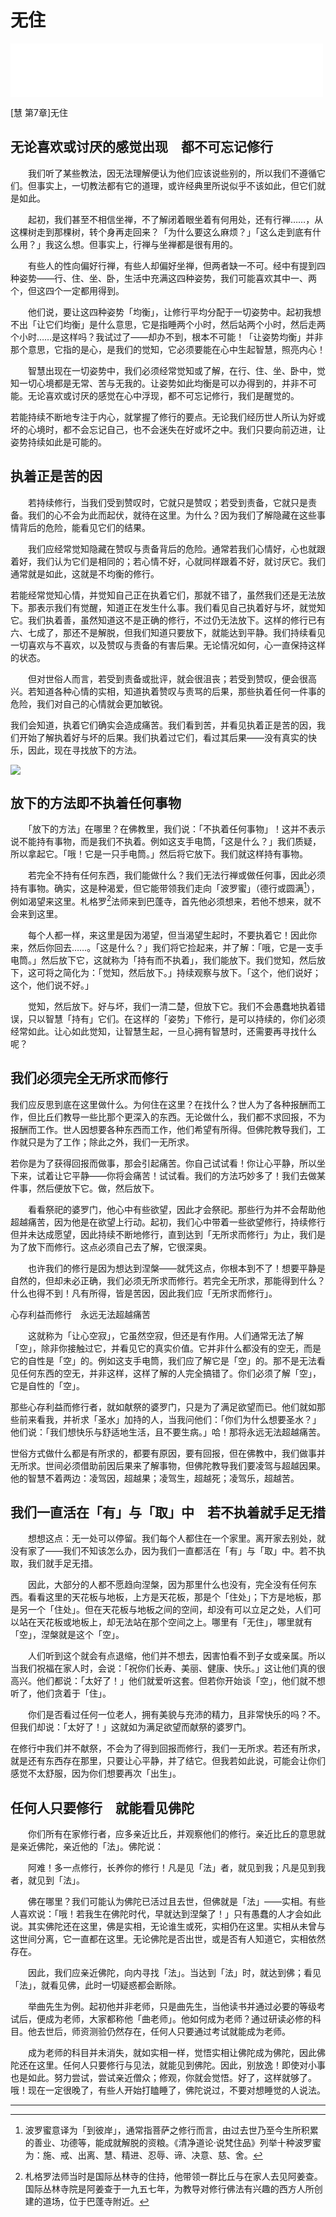 # 无住

<iframe frameborder="0" marginwidth="0" marginheight="0" width=500 height=86 src="./mp3/53-0.mp3"></iframe>

[慧 第7章]无住

## 无论喜欢或讨厌的感觉出现　都不可忘记修行

 

　　我们听了某些教法，因无法理解便认为他们应该说些别的，所以我们不遵循它们。但事实上，一切教法都有它的道理，或许经典里所说似乎不该如此，但它们就是如此。

　　起初，我们甚至不相信坐禅，不了解闭着眼坐着有何用处，还有行禅……，从这棵树走到那棵树，转个身再走回来？「为什么要这么麻烦？」「这么走到底有什么用？」我这么想。但事实上，行禅与坐禅都是很有用的。

　　有些人的性向偏好行禅，有些人却偏好坐禅，但两者缺一不可。经中有提到四种姿势——行、住、坐、卧，生活中充满这四种姿势，我们可能喜欢其中一、两个，但这四个一定都用得到。

　　他们说，要让这四种姿势「均衡」，让修行平均分配于一切姿势中。起初我想不出「让它们均衡」是什么意思，它是指睡两个小时，然后站两个小时，然后走两个小时……是这样吗？我试过了——却办不到，根本不可能！「让姿势均衡」并非那个意思，它指的是心，是我们的觉知，它必须要能在心中生起智慧，照亮内心！

　　智慧出现在一切姿势中，我们必须经常觉知或了解，在行、住、坐、卧中，觉知一切心境都是无常、苦与无我的。让姿势如此均衡是可以办得到的，并非不可能。无论喜欢或讨厌的感觉在心中浮现，都不可忘记修行，我们是醒觉的。

若能持续不断地专注于内心，就掌握了修行的要点。无论我们经历世人所认为好或坏的心境时，都不会忘记自己，也不会迷失在好或坏之中。我们只要向前迈进，让姿势持续如此是可能的。

 

## 执着正是苦的因

 

　　若持续修行，当我们受到赞叹时，它就只是赞叹；若受到责备，它就只是责备。我们的心不会为此而起伏，就待在这里。为什么？因为我们了解隐藏在这些事情背后的危险，能看见它们的结果。

　　我们应经常觉知隐藏在赞叹与责备背后的危险。通常若我们心情好，心也就跟着好，我们认为它们是相同的；若心情不好，心就同样跟着不好，就讨厌它。我们通常就是如此，这就是不均衡的修行。

若能经常觉知心情，并觉知自己正在执着它们，那就不错了，虽然我们还是无法放下。那表示我们有觉醒，知道正在发生什么事。我们看见自己执着好与坏，就觉知它。我们执着善，虽然知道这不是正确的修行，不过仍无法放下。这样的修行已有六、七成了，那还不是解脱，但我们知道只要放下，就能达到平静。我们持续看见一切喜欢与不喜欢，以及赞叹与责备的有害后果。无论情况如何，心一直保持这样的状态。

　　但对世俗人而言，若受到责备或批评，就会很沮丧；若受到赞叹，便会很高兴。若知道各种心情的实相，知道执着赞叹与责骂的后果，那些执着任何一件事的危险，我们对自己的心情就会更加敏锐。

我们会知道，执着它们确实会造成痛苦。我们看到苦，并看见执着正是苦的因，我们开始了解执着好与坏的后果。我们执着过它们，看过其后果——没有真实的快乐，因此，现在寻找放下的方法。

 

![](./img/53-0.webp)

## 放下的方法即不执着任何事物

 

　　「放下的方法」在哪里？在佛教里，我们说：「不执着任何事物」！这并不表示说不能持有事物，而是我们不执着。例如这支手电筒，「这是什么？」我们质疑，所以拿起它。「哦！它是一只手电筒。」然后将它放下。我们就这样持有事物。

　　若完全不持有任何东西，我们能做什么？我们无法行禅或做任何事，因此必须持有事物。确实，这是种渴爱，但它能带领我们走向「波罗蜜」（德行或圆满[^1]），例如渴望来这里。札格罗[^2]法师来到巴蓬寺，首先他必须想来，若他不想来，就不会来到这里。

　　每个人都一样，来这里是因为渴望，但当渴望生起时，不要执着它！因此你来，然后你回去……。「这是什么？」我们将它捡起来，并了解：「哦，它是一支手电筒。」然后放下它，这就称为「持有而不执着」，我们能放下。我们觉知，然后放下，这可将之简化为：「觉知，然后放下。」持续观察与放下。「这个，他们说好；这个，他们说不好。」

　　觉知，然后放下。好与坏，我们一清二楚，但放下它。我们不会愚蠢地执着错误，只以智慧「持有」它们。在这样的「姿势」下修行，是可以持续的，你们必须经常如此。让心如此觉知，让智慧生起，一旦心拥有智慧时，还需要再寻找什么呢？

 

## 我们必须完全无所求而修行

我们应反思到底在这里做什么。为何住在这里？在找什么？世人为了各种报酬而工作，但比丘们教导一些比那个更深入的东西。无论做什么，我们都不求回报，不为报酬而工作。世人因想要各种东西而工作，他们希望有所得。但佛陀教导我们，工作就只是为了工作；除此之外，我们一无所求。

若你是为了获得回报而做事，那会引起痛苦。你自己试试看！你让心平静，所以坐下来，试着让它平静——你将会痛苦！试试看。我们的方法巧妙多了！我们去做某件事，然后便放下它。做，然后放下。

　　看看祭祀的婆罗门，他心中有些欲望，因此才会祭祀。那些行为并不会帮助他超越痛苦，因为他是在欲望上行动。起初，我们心中带着一些欲望修行，持续修行但并未达成愿望，因此持续不断地修行，直到达到「无所求而修行」为止，我们是为了放下而修行。这点必须自己去了解，它很深奥。

　　也许我们的修行是因为想达到涅槃——就凭这点，你根本到不了！想要平静是自然的，但却未必正确，我们必须无所求而修行。若完全无所求，那能得到什么？什么也得不到！凡有所得，皆是苦因，因此我们应「无所求而修行」。

 

心存利益而修行　永远无法超越痛苦

 

　　这就称为「让心空寂」，它虽然空寂，但还是有作用。人们通常无法了解「空」，除非你接触过它，并看见它的真实价值。它并非什么都没有的空无，而是它的自性是「空」的。例如这支手电筒，我们应了解它是「空」的。那不是无法看见任何东西的空无，并非这样，这样了解的人完全搞错了。你们必须了解「空」，它是自性的「空」。

那些心存利益而修行者，就如献祭的婆罗门，只是为了满足欲望而已。他们就如那些前来看我，并祈求「圣水」加持的人，当我问他们：「你们为什么想要圣水？」他们说：「我们想快乐与舒适地生活，且不要生病。」哈！那将永远无法超越痛苦。

世俗方式做什么都是有所求的，都要有原因，要有回报，但在佛教中，我们做事并无所求。世间必须借助前因后果来了解事物，但佛陀教导我们要凌驾与超越因果。他的智慧不着两边：凌驾因，超越果；凌驾生，超越死；凌驾乐，超越苦。

 

## 我们一直活在「有」与「取」中　若不执着就手足无措

 

　　想想这点：无一处可以停留。我们每个人都住在一个家里。离开家去别处，就没有家了——我们不知该怎么办，因为我们一直都活在「有」与「取」中。若不执取，我们就手足无措。

　　因此，大部分的人都不愿趋向涅槃，因为那里什么也没有，完全没有任何东西。看看这里的天花板与地板，上方是天花板，那是个「住处」；下方是地板，那是另一个「住处」。但在天花板与地板之间的空间，却没有可以立足之处，人们可以站在天花板或地板上，却无法站在那个空间之上。哪里有「无住」，哪里就有「空」，涅槃就是这个「空」。

　　人们听到这个就会有点退缩，他们并不想去，因害怕看不到子女或亲属。所以当我们祝福在家人时，会说：「祝你们长寿、美丽、健康、快乐。」这让他们真的很高兴。他们都说：「太好了！」他们就爱听这套。但若你开始谈「空」，他们就不想听了，他们贪着于「住」。

　　你们是否看过任何一位老人，拥有美貌与充沛的精力，且非常快乐的吗？不。但我们却说：「太好了！」这就如为满足欲望而献祭的婆罗门。

在修行中我们并不献祭，不会为了得到回报而修行，我们一无所求。若还有所求，就是还有东西存在那里，只要让心平静，并了结它。但我若如此说，可能会让你们感觉不太舒服，因为你们想要再次「出生」。 

 

## 任何人只要修行　就能看见佛陀

 

　　你们所有在家修行者，应多亲近比丘，并观察他们的修行。亲近比丘的意思就是亲近佛陀，亲近他的「法」。佛陀说：

　　阿难！多一点修行，长养你的修行！凡是见「法」者，就见到我；凡是见到我者，就见到「法」。

　　佛在哪里？我们可能认为佛陀已活过且去世，但佛就是「法」——实相。有些人喜欢说：「哦！若我生在佛陀时代，早就达到涅槃了！」只有愚蠢的人才会如此说。其实佛陀还在这里，佛是实相，无论谁生或死，实相仍在这里。实相从未曾与这世间分离，它一直都在这里。无论佛陀是否出世，或是否有人知道它，实相依然存在。

　　因此，我们应亲近佛陀，向内寻找「法」。当达到「法」时，就达到佛；看见「法」，就看见佛，此时一切疑惑都会断除。

　　举曲先生为例。起初他并非老师，只是曲先生，当他读书并通过必要的等级考试后，便成为老师，大家都称他「曲老师」。他如何成为老师？通过研读必修的科目。他去世后，师资测验仍然存在，任何人只要通过考试就能成为老师。

　　成为老师的科目并未消失，就如实相一样，觉悟实相让佛陀成为佛陀，因此佛陀还在这里。任何人只要修行与见法，就能见到佛陀。因此，别放逸！即使对小事也是如此。努力尝试，尝试亲近僧众；修观，你就会觉悟。好了，这样就够了。哦！现在一定很晚了，有些人开始打瞌睡了，佛陀说过，不要对想睡觉的人说法。

 

---

[^1]:波罗蜜意译为「到彼岸」，通常指菩萨之修行而言，由过去世乃至今生所积累的善业、功德等，能成就解脱的资粮。《清净道论·说梵住品》列举十种波罗蜜为：施、戒、出离、慧、精进、忍辱、谛、决意、慈、舍。

[^2]:札格罗法师当时是国际丛林寺的住持，他带领一群比丘与在家人去见阿姜查。国际丛林寺院是阿姜查于一九五七年，为教导对修行佛法有兴趣的西方人所创建的道场，位于巴蓬寺附近。

 
